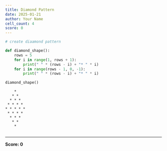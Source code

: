 ```yaml
---
title: Diamond Pattern
date: 2025-01-21
author: Your Name
cell_count: 4
score: 0
---
```


```python
# create diaamond pattern
```


```python
def diamond_shape():
    rows = 5
    for i in range(1, rows + 1):
        print(" " * (rows - i) + "* " * i)
    for i in range(rows - 1, 0, -1):
        print(" " * (rows - i) + "* " * i)
```


```python
diamond_shape()
```

        * 
       * * 
      * * * 
     * * * * 
    * * * * * 
     * * * * 
      * * * 
       * * 
        * 



```python

```


---
**Score: 0**
